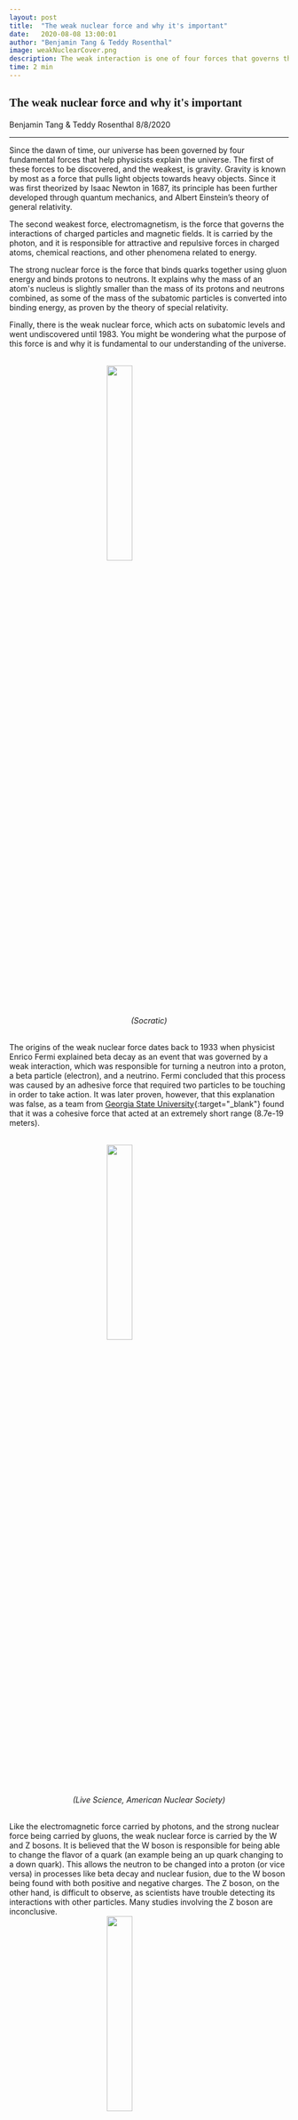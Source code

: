 ```yaml
---
layout: post
title:  "The weak nuclear force and why it's important"
date:   2020-08-08 13:00:01
author: "Benjamin Tang & Teddy Rosenthal"
image: weakNuclearCover.png
description: The weak interaction is one of four forces that governs the laws of the universe. What is its history? Why is it an important topic in modern physics?
time: 2 min
---
```

<h2 style="font-family: Ergonomique Bold">The weak nuclear force and why it's important</h2>
Benjamin Tang & Teddy Rosenthal 8/8/2020
<hr>

Since the dawn of time, our universe has been governed by four fundamental forces that help physicists explain the universe. The first of these forces to be discovered, and the weakest, is gravity. Gravity is known by most as a force that pulls light objects towards heavy objects. Since it was first theorized by Isaac Newton in 1687, its principle has been further developed through quantum mechanics, and Albert Einstein’s theory of general relativity.

The second weakest force, electromagnetism, is the force that governs the interactions of charged particles and magnetic fields. It is carried by the photon, and it is responsible for attractive and repulsive forces in charged atoms, chemical reactions, and other phenomena related to energy.

The strong nuclear force is the force that binds quarks together using gluon energy and binds protons to neutrons. It explains why the mass of an atom's nucleus is slightly smaller than the mass of its protons and neutrons combined, as some of the mass of the subatomic particles is converted into binding energy, as proven by the theory of special relativity.

Finally, there is the weak nuclear force, which acts on subatomic levels and went undiscovered until 1983. You might be wondering what the purpose of this force is and why it is fundamental to our understanding of the universe.

<br>
<img src="{{ site.baseurl }}/images/blogs/2020/july/weakNuclearOne.png" width="30%" style="display: block; margin: 0 auto"/>  
<center><i>(Socratic)</i></center>
<br>

The origins of the weak nuclear force dates back to 1933 when physicist Enrico Fermi explained beta decay as an event that was governed by a weak interaction, which was responsible for turning a neutron into a proton, a beta particle (electron), and a neutrino. Fermi concluded that this process was caused by an adhesive force that required two particles to be touching in order to take action. It was later proven, however, that this explanation was false, as a team from [Georgia State University](https://www.livescience.com/49254-weak-force.html){:target="_blank"} found that it was a cohesive force that acted at an extremely short range (8.7e-19 meters).

<br>
<img src="{{ site.baseurl }}/images/blogs/2020/july/weakNuclearTwo.png" width="30%" style="display: block; margin: 0 auto"/>  
<center><i>(Live Science, American Nuclear Society) </i></center>
<br>

Like the electromagnetic force carried by photons, and the strong nuclear force being carried by gluons, the weak nuclear force is carried by the W and Z bosons. It is believed that the W boson is responsible for being able to change the flavor of a quark (an example being an up quark changing to a down quark). This allows the neutron to be changed into a proton (or vice versa) in processes like beta decay and nuclear fusion, due to the W boson being found with both positive and negative charges. The Z boson, on the other hand, is difficult to observe, as scientists have trouble detecting its interactions with other particles. Many studies involving the Z boson are inconclusive.
<br>
<img src="{{ site.baseurl }}/images/blogs/2020/july/weakNuclearThree.png" width="30%" style="display: block; margin: 0 auto"/>  
<center><i>(The Open University) </i></center>
<br>
The weak nuclear force is very important to our understanding of the universe. This is seen through its presence in experiments, and natural processes like beta decay and nuclear fusion. It has shaped our world through its force-carrying particles and its role in nuclear chemistry. The W boson’s role in nuclear fusion is what makes stars burn, and causes stars to form heavier elements, many of which are essential to life on Earth. Famous physicist [David Armstrong](https://phys.org/news/2018-11-weak-forcelife-couldnt.html){:target="_blank"} once said, "If the weak interaction were significantly stronger than it is, then the sun would have burned out years ago." In conclusion, the weak nuclear force is essential to physicists in their conquest to study the nature of the universe.
<hr>
<img src="{{ site.baseurl }}/images/writingTeam/noProfile.jpg" width="170" style="float: left; margin-right: 30px; margin-bottom: 20px;"/>
<div style="margin-bottom: 5%;">
<span style="font-size: 30px; font-weight: 900;">Benjamin Tang </span>
<br>Ben is a rising sophomore at Westlake High School in California. Through WiCode, he aims to cultivate an interest in STEM among youth. He works to share his love of computer science and programming to the community. He also enjoys participating in different academic competitions in math and computer science. Outside of STEM, he is an avid oboist and swimmer.
<br><br><br>
<hr>
<img src="{{ site.baseurl }}/images/writingTeam/noProfile.jpg" width="170" style="float: left; margin-right: 30px; margin-bottom: 20px;"/>
<div style="margin-bottom: 5%;">
<span style="font-size: 30px; font-weight: 900;">Teddy Rosenthal  </span>
<br>Teddy is a rising sophomore at Westlake High School who enjoys learning about math and science related topics. Through InterSTEM, Teddy's goal is to spread knowledge of the most interesting STEM topics in hopes to popularize science. He also enjoys music, wrestling, and hiking.
</div>

